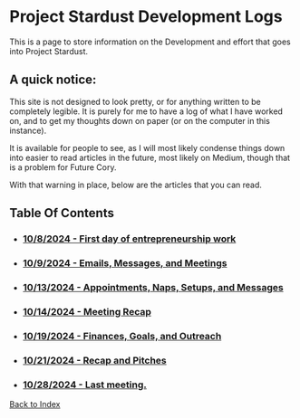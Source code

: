 # Project Stardust Development Logs
This is a page to store information on the Development and effort that goes into Project Stardust.

## A quick notice:

This site is not designed to look pretty, or for anything written to be completely legible. It is purely for me to have a log of what I have worked on, and to get my thoughts down on paper (or on the computer in this instance).

It is available for people to see, as I will most likely condense things down into easier to read articles in the future, most likely on Medium, though that is a problem for Future Cory.

With that warning in place, below are the articles that you can read.

## Table Of Contents
 - ### [10/8/2024 - First day of entrepreneurship work](https://coryborek.github.io/projects/project-stardust/devlogs/2024-10-8)
 - ### [10/9/2024 - Emails, Messages, and Meetings](https://coryborek.github.io/projects/project-stardust/devlogs/2024-10-9)
 - ### [10/13/2024 - Appointments, Naps, Setups, and Messages](https://coryborek.github.io/projects/project-stardust/devlogs/2024-10-13)
 - ### [10/14/2024 - Meeting Recap](https://coryborek.github.io/projects/project-stardust/devlogs/2024-10-14)
 - ### [10/19/2024 - Finances, Goals, and Outreach](https://coryborek.github.io/projects/project-stardust/devlogs/2024-10-19)
  - ### [10/21/2024 - Recap and Pitches](https://coryborek.github.io/projects/project-stardust/devlogs/2024-10-19)
   - ### [10/28/2024 - Last meeting.](https://coryborek.github.io/projects/project-stardust/devlogs/2024-10-19)


[Back to Index](https://coryborek.github.io/projects/project-stardust/)